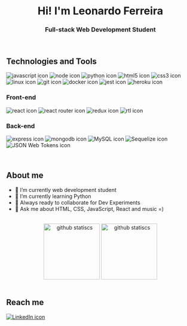 <h1 align="center">Hi! I'm Leonardo Ferreira</h1>
<h3 align="center">Full-stack Web Development Student</h3>

<br>
<h2>Technologies and Tools</h2>
    <p>
        <img src="https://img.shields.io/badge/JavaScript-2e3440?style=for-the-badge&logo=javascript" alt="javascript icon"/>
        <img src="https://img.shields.io/badge/node-2e3440?style=for-the-badge&logo=nodedotjs" alt="node icon"/>
        <img src="https://img.shields.io/badge/python-2e3440?style=for-the-badge&logo=python" alt="python icon"/>
        <img src="https://img.shields.io/badge/HTML5-2e3440?style=for-the-badge&logo=html5" alt="html5 icon"/>
        <img src="https://img.shields.io/badge/CSS3-2e3440?style=for-the-badge&logo=css3" alt="css3 icon"/>
        <img src="https://img.shields.io/badge/linux-2e3440?style=for-the-badge&logo=linux" alt="linux icon"/>
        <img src="https://img.shields.io/badge/git-2e3440?style=for-the-badge&logo=git" alt="git icon"/>
        <img src="https://img.shields.io/badge/docker-2e3440?style=for-the-badge&logo=docker" alt="docker icon"/>
        <img src="https://img.shields.io/badge/jest-2e3440?style=for-the-badge&logo=jest" alt="jest icon"/>
        <img src="https://img.shields.io/badge/heroku-2e3440?style=for-the-badge&logo=heroku" alt="heroku icon"/>
    </p>

<h3>Front-end</h3>
    <p>
        <img src="https://img.shields.io/badge/react-2e3440?style=for-the-badge&logo=react" alt="react icon"/>
        <img src="https://img.shields.io/badge/react%20router-2e3440?style=for-the-badge&logo=reactrouter" alt="react router icon"/>
        <img src="https://img.shields.io/badge/redux-2e3440?style=for-the-badge&logo=redux" alt="redux icon"/>
        <img src="https://img.shields.io/badge/RTL-2e3440?style=for-the-badge&logo=testinglibrary" alt="rtl icon"/>
    </p>

<h3>Back-end</h3>
    <p>
        <img src="https://img.shields.io/badge/express-2e3440?style=for-the-badge&logo=express" alt="express icon"/>
        <img src="https://img.shields.io/badge/mongoDB-2e3440?style=for-the-badge&logo=mongodb" alt="mongodb icon"/>
        <img src="https://img.shields.io/badge/mysql-2e3440?style=for-the-badge&logo=mysql" alt="MySQL icon"/>
        <img src="https://img.shields.io/badge/sequelize-2e3440?style=for-the-badge&logo=sequelize" alt="Sequelize icon"/>
        <img src="https://img.shields.io/badge/JSON%20Web%20Tokens-2e3440?style=for-the-badge&logo=jsonwebtokens" alt="JSON Web Tokens icon"/>
    </p>

<br>
<h2>About me</h2>

<ul>
    <li>🔭 I’m currently web development student</li>
    <li>🌱 I’m currently learning Python</li>
    <li>👯 Always ready to collaborate for Dev Experiments</li>
    <li>💬 Ask me about HTML, CSS, JavaScript, React and music =)</li>
</ul>

<br>

<div align='center'>
  <img height='150em' src='https://github-readme-stats.vercel.app/api/top-langs?username=leo606&layout=compact&langs_count=7&theme=nord' alt='github statiscs'></img>
  <img height='150em' src='https://github-readme-stats.vercel.app/api?username=leo606&hide=stars,issues&count_private=true&theme=nord&show_icons=true' alt='github statiscs'></img>
</div>

<br>

<h2>Reach me</h2>

<a href="https://www.linkedin.com/in/leonardolmf">
  <img src="https://img.shields.io/badge/linkedin-0a66c2?style=for-the-badge&logo=linkedin" alt="LinkedIn icon"/>
</a>

<!--
**leo606/leo606** is a ✨ _special_ ✨ repository because its `README.md` (this file) appears on your GitHub profile.

Here are some ideas to get you started:

- 🔭 I’m currently working on ...
- 🌱 I’m currently learning ...
- 👯 I’m looking to collaborate on ...
- 🤔 I’m looking for help with ...
- 💬 Ask me about ...
- 📫 How to reach me: ...
- 😄 Pronouns: ...
- ⚡ Fun fact: ...
-->
